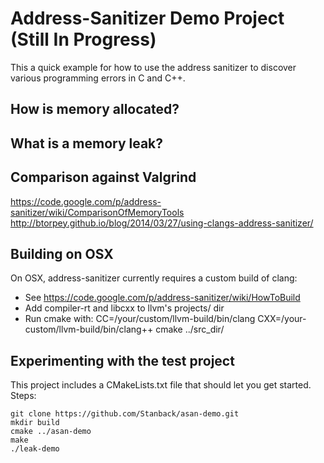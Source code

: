 # Address-Sanitizer Demo Project (Still In Progress)

This a quick example for how to use the address sanitizer to discover
various programming errors in C and C++.

## How is memory allocated?
## What is a memory leak?
## Comparison against Valgrind

https://code.google.com/p/address-sanitizer/wiki/ComparisonOfMemoryTools
http://btorpey.github.io/blog/2014/03/27/using-clangs-address-sanitizer/

## Building on OSX

On OSX, address-sanitizer currently requires a custom build of clang:
  * See https://code.google.com/p/address-sanitizer/wiki/HowToBuild
  * Add compiler-rt and libcxx to llvm's projects/ dir
  * Run cmake with: CC=/your/custom/llvm-build/bin/clang CXX=/your-custom/llvm-build/bin/clang++ cmake ../src_dir/

## Experimenting with the test project

This project includes a CMakeLists.txt file that should let you get
started. Steps:

    git clone https://github.com/Stanback/asan-demo.git
    mkdir build
    cmake ../asan-demo
    make
    ./leak-demo
